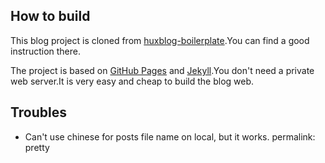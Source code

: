 ## How to build
This blog project is cloned from [huxblog-boilerplate](https://https://github.com/Huxpro/huxpro.github.io).You can find a good instruction there.

The project is based on <a href="https://pages.github.com/">GitHub Pages</a> and <a href="http://jekyll.com.cn/">Jekyll</a>.You don't need a private web server.It is very easy and cheap to build the blog web.

## Troubles

- Can't use chinese for posts file name on local, but it works.
permalink: pretty
